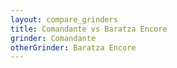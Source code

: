 ```yaml
---
layout: compare_grinders
title: Comandante vs Baratza Encore
grinder: Comandante
otherGrinder: Baratza Encore
---
```

